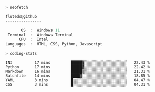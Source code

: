 ```zsh
> neofetch
```

<!--align="left" src="https://github.com/fluteds.png" alt="logo.png" width="200"/>-->

```csharp
fluteds@github
----------------

       OS  :  Windows 11
 Terminal  :  Windows Terminal
      CPU  :  Intel
Languages  :  HTML, CSS, Python, Javascript
```

```zsh
> coding-stats
```

<!--START_SECTION:waka-->

```text
INI          17 mins         █████▓░░░░░░░░░░░░░░░░░░░   22.43 %
Python       17 mins         █████▓░░░░░░░░░░░░░░░░░░░   22.42 %
Markdown     16 mins         █████▒░░░░░░░░░░░░░░░░░░░   21.31 %
Batchfile    14 mins         ████▓░░░░░░░░░░░░░░░░░░░░   18.85 %
YAML         3 mins          █░░░░░░░░░░░░░░░░░░░░░░░░   04.47 %
CSS          3 mins          █░░░░░░░░░░░░░░░░░░░░░░░░   04.31 %
```

<!--END_SECTION:waka-->
